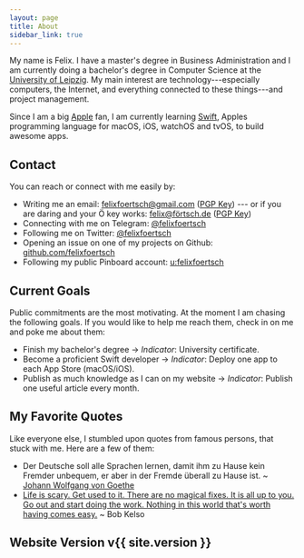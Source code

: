 ```yaml
---
layout: page
title: About
sidebar_link: true
---
```


My name is Felix. I have a master's degree in Business Administration and I am currently doing a bachelor's degree in Computer Science at the [University of Leipzig](https://uni-leipzig.de). My main interest are technology---especially computers, the Internet, and everything connected to these things---and project management.

Since I am a big [Apple](https://apple.com) fan, I am currently learning [Swift](https://swift.org), Apples programming language for macOS, iOS, watchOS and tvOS, to build awesome apps.

## Contact

You can reach or connect with me easily by:
- Writing me an email: [felixfoertsch@gmail.com](mailto:felixfoertsch@gmail.com) ([PGP Key](https://keys.openpgp.org/search?q=felixfoertsch%40gmail.com)) --- or if you are daring and your Ö key works: [felix@förtsch.de](mailto:felix@förtsch.de) ([PGP Key](https://keys.openpgp.org/search?q=felix%40f%C3%B6rtsch.de))
- Connecting with me on Telegram: [@felixfoertsch](http://telegram.me/felixfoertsch)
- Following me on Twitter: [@felixfoertsch](https://twitter.com/felixfoertsch)
- Opening an issue on one of my projects on Github: [github.com/felixfoertsch](https://github.com/felixfoertsch)
- Following my public Pinboard account: [u:felixfoertsch](https://pinboard.in/u:felixfoertsch)

## Current Goals

Public commitments are the most motivating. At the moment I am chasing the following goals. If you would like to help me reach them, check in on me and poke me about them:
- Finish my bachelor's degree → _Indicator_: University certificate.
- Become a proficient Swift developer → _Indicator_: Deploy one app to each App Store (macOS/iOS).
- Publish as much knowledge as I can on my website → _Indicator_: Publish one useful article every month.

## My Favorite Quotes

Like everyone else, I stumbled upon quotes from famous persons, that stuck with me. Here are a few of them:

- Der Deutsche soll alle Sprachen lernen, damit ihm zu Hause kein Fremder unbequem, er aber in der Fremde überall zu Hause ist. ~ [Johann Wolfgang von Goethe](https://en.wikipedia.org/wiki/Johann_Wolfgang_von_Goethe)
- [Life is scary. Get used to it. There are no magical fixes. It is all up to you. Go out and start doing the work. Nothing in this world that's worth having comes easy.](https://www.youtube.com/watch?v=89xUz9fZBXA) ~ Bob Kelso

## Website Version <span class="badge bg-info">v{{ site.version }}</span>
